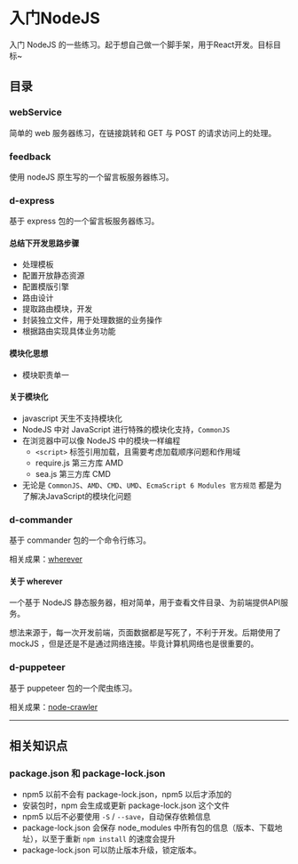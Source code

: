# 入门NodeJS

入门 NodeJS 的一些练习。起于想自己做一个脚手架，用于React开发。目标目标~

## 目录

### webService

简单的 web 服务器练习，在链接跳转和 GET 与 POST 的请求访问上的处理。

### feedback

使用 nodeJS 原生写的一个留言板服务器练习。

### d-express

基于 express 包的一个留言板服务器练习。

#### 总结下开发思路步骤

* 处理模板
* 配置开放静态资源
* 配置模版引擎
* 路由设计
* 提取路由模块，开发
* 封装独立文件，用于处理数据的业务操作
* 根据路由实现具体业务功能

#### 模块化思想

* 模块职责单一

#### 关于模块化

* javascript 天生不支持模块化
* NodeJS 中对 JavaScript 进行特殊的模块化支持，`CommonJS`
* 在浏览器中可以像 NodeJS 中的模块一样编程
  * `<script>` 标签引用加载，且需要考虑加载顺序问题和作用域
  * require.js  第三方库  AMD
  * sea.js      第三方库  CMD
* 无论是 `CommonJS`、`AMD`、`CMD`、`UMD`、`EcmaScript 6 Modules 官方规范` 都是为了解决JavaScript的模块化问题

### d-commander

基于 commander 包的一个命令行练习。

相关成果：[wherever](https://github.com/Coyeah/wherever)

#### 关于 wherever

一个基于 NodeJS 静态服务器，相对简单，用于查看文件目录、为前端提供API服务。

想法来源于，每一次开发前端，页面数据都是写死了，不利于开发。后期使用了 mockJS ，但是还是不是通过网络连接。毕竟计算机网络也是很重要的。

### d-puppeteer

基于 puppeteer 包的一个爬虫练习。

相关成果：[node-crawler](https://github.com/Coyeah/node-crawler)

---

## 相关知识点

### package.json 和 package-lock.json

* npm5 以前不会有 package-lock.json，npm5 以后才添加的
* 安装包时，npm 会生成或更新 package-lock.json 这个文件
* npm5 以后不必要使用 `-S` / `--save`，自动保存依赖信息
* package-lock.json 会保存 node_modules 中所有包的信息（版本、下载地址），以至于重新 `npm install` 的速度会提升
* package-lock.json 可以防止版本升级，锁定版本。
